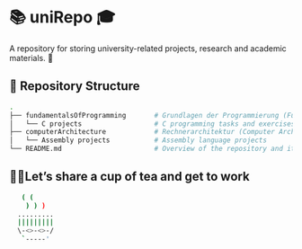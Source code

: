 # 📚 uniRepo 🎓

A repository for storing university-related projects, research and academic materials. 📖

## 📂 Repository Structure

```sh
.
├── fundamentalsOfProgramming       # Grundlagen der Programmierung (Fundamentals of Programming)
│   └── C projects                  # C programming tasks and exercises
├── computerArchitecture            # Rechnerarchitektur (Computer Architecture)
│   └── Assembly projects           # Assembly language projects
└── README.md                       # Overview of the repository and its contents
```

## 🍵🍃Let’s share a cup of tea and get to work

```sh     
   ( ( 
    ) ) ) 
  .........
  |||||||||  
  \-<>-<>-/
   `-----'
```
